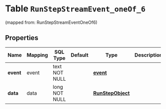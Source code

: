 
# Table `RunStepStreamEvent_oneOf_6`
(mapped from: RunStepStreamEventOneOf6)

## Properties
Name | Mapping | SQL Type | Default | Type | Description | Notes
---- | ------- | -------- | ------- | ---- | ----------- | -----
**event** | event | text NOT NULL |  | [**event**](#Event) |  | 
**data** | data | long NOT NULL |  | [**RunStepObject**](RunStepObject.md) |  |  [foreignkey]




